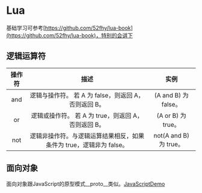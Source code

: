 # Lua
基础学习可参考[https://github.com/52fhy/lua-book](https://github.com/52fhy/lua-book)，特别的会讲下
## 逻辑运算符

操作符 | 描述 | 实例 |
:-: | :-: | :-: 
and | 逻辑与操作符。 若 A 为 false，则返回 A，否则返回 B。 | (A and B) 为 false。 |
or | 逻辑或操作符。 若 A 为 true，则返回 A，否则返回 B。 | (A or B) 为 true。 |
not | 逻辑非操作符。与逻辑运算结果相反，如果条件为 true，逻辑非为 false。 | not(A and B) 为 true。 |


## 面向对象
面向对象跟JavaScript的原型模式__proto__类似。[JavaScriptDemo](https://github.com/chaoyueLin/JavaScriptDemo)